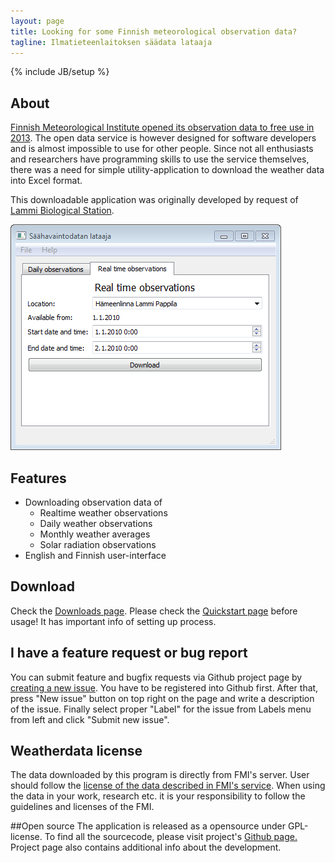 ```yaml
---
layout: page
title: Looking for some Finnish meteorological observation data? 
tagline: Ilmatieteenlaitoksen säädata lataaja
---
```

{% include JB/setup %}

## About
[Finnish Meteorological Institute opened its observation data to free use in 2013](https://ilmatieteenlaitos.fi/avoin-data). The open data service
is however designed for software developers and is almost impossible to use for other people. 
Since not all enthusiasts and researchers have programming skills to use the service themselves, there was a need for simple utility-application to download the weather data into Excel format.

This downloadable application was originally developed by request of [Lammi Biological Station](http://www.helsinki.fi/lammi/). 

![screenshot](assets/images/english-screen.png)

## Features
* Downloading observation data of
	* Realtime weather observations
	* Daily weather observations
	* Monthly weather averages
	* Solar radiation observations
* English and Finnish user-interface


## Download
Check the [Downloads page](downloads.html).
Please check the [Quickstart page](quickstart/quickstart.html) before usage! It has important info of setting up process.

## I have a feature request or bug report
You can submit feature and bugfix requests via Github project page by [creating a new issue](https://github.com/Tumetsu/FMI-weather-downloader/issues). You have to be registered into Github first. After that, press "New issue" button on top right on the page and write a description of the issue. Finally select proper "Label" for the issue from Labels menu from left and click "Submit new issue".

## Weatherdata license
The data downloaded by this program is directly from FMI's server. User should follow the [license of the data described in FMI's service](http://ilmatieteenlaitos.fi/avoin-data-lisenssi). When using the data in your work, research etc. it is your responsibility to follow the guidelines and licenses of the FMI.

##Open source
The application is released as a opensource under GPL-license. To find all the sourcecode, please visit project's [Github page.](https://github.com/Tumetsu/FMI-weather-downloader)
Project page also contains additional info about the development.



